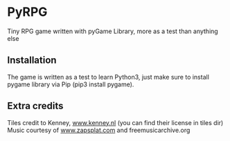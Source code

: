 # PyRPG
Tiny RPG game written with pyGame Library, more as a test than anything else

## Installation
The game is written as a test to learn Python3, just make sure to
install pygame library via Pip (pip3 install pygame).

## Extra credits
Tiles credit to Kenney, www.kenney.nl (you can find their license in tiles dir)
Music courtesy of www.zapsplat.com and freemusicarchive.org